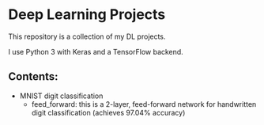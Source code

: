 # Deep Learning Projects

This repository is a collection of my DL projects.

I use Python 3 with Keras and a TensorFlow backend.

## Contents:
* MNIST digit classification
  * feed_forward: this is a 2-layer, feed-forward network for handwritten digit classification (achieves 97.04% accuracy)

